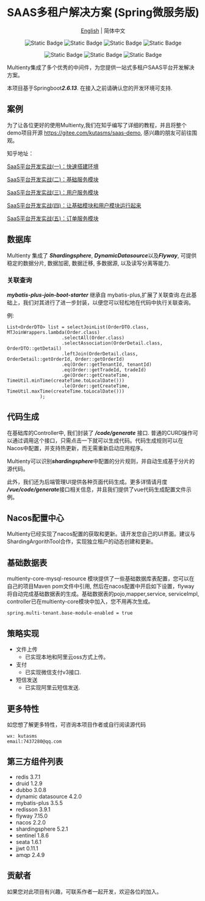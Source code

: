
<div align="center">

# SAAS多租户解决方案 (Spring微服务版)

 [English](./README.md) | 简体中文

![Static Badge](https://img.shields.io/badge/springboot-2.6.13-blue)
![Static Badge](https://img.shields.io/badge/dubbo-3.0.8-red)
![Static Badge](https://img.shields.io/badge/nacos-2.2.0-brightgreen)
![Static Badge](https://img.shields.io/badge/seata-1.6.1-fedcba)

![Static Badge](https://img.shields.io/badge/shardingsphere-5.2.1-yellow)
![Static Badge](https://img.shields.io/badge/sentinel-1.8.6-8A2BE2)
![Static Badge](https://img.shields.io/badge/mybatis_plus-3.5.5-blue)

</div>

Multienty集成了多个优秀的中间件，为您提供一站式多租户SAAS平台开发解决方案。

本项目基于Springboot***2.6.13***. 在接入之前请确认您的开发环境可支持.

## 案例
为了让各位更好的使用Multienty,我们在知乎编写了详细的教程，并且将整个demo项目开源
https://gitee.com/kutasms/saas-demo, 感兴趣的朋友可前往围观。

知乎地址：

[SaaS平台开发实战(一)：快速搭建环境](https://zhuanlan.zhihu.com/p/683628573)

[SaaS平台开发实战(二)：基础服务模块](https://zhuanlan.zhihu.com/p/683660274)

[SaaS平台开发实战(三)：用户服务模块](https://zhuanlan.zhihu.com/p/683753657)

[SaaS平台开发实战(四)：让基础模块和用户模块运行起来](https://zhuanlan.zhihu.com/p/683760795)

[SaaS平台开发实战(五)：订单服务模块](https://zhuanlan.zhihu.com/p/683873298)

## 数据库

Multienty 集成了 ***Shardingsphere***, ***DynamicDatasource***以及***Flyway***, 可提供稳定的数据分片, 数据加密, 数据迁移, 多数据源, 以及读写分离等能力.

### 关联查询

***mybatis-plus-join-boot-starter*** 继承自 mybatis-plus,扩展了关联查询.在此基础上，我们对其进行了进一步封装，以便您可以轻松地在代码中执行关联查询。

例:
```
List<OrderDTO> list = selectJoinList(OrderDTO.class, MTJoinWrappers.lambda(Order.class)
                    .selectAll(Order.class)
                    .selectAssociation(OrderDetail.class, OrderDTO::getDetail)
                    .leftJoin(OrderDetail.class, OrderDetail::getOrderId, Order::getOrderId)
                    .eq(Order::getTenantId, tenantId)
                    .eq(Order::getTradeId, tradeId)
                    .ge(Order::getCreateTime, TimeUtil.minTime(createTime.toLocalDate()))
                    .le(Order::getCreateTime, TimeUtil.maxTime(createTime.toLocalDate()))
            );
```

## 代码生成
在基础库的Controller中, 我们封装了 ***/code/generate*** 接口. 普通的CURD操作可以通过调用这个接口，只需点击一下就可以生成代码。代码生成规则可以在Nacos中配置，并支持热更新，而无需重新启动应用程序。

Multienty可以识别***shardingsphere***中配置的分片规则，并自动生成基于分片的源代码。

此外，我们还为后端管理UI提供各种页面代码生成。更多详情请月度 ***/vue/code/generate***接口相关信息，并且我们提供了vue代码生成配置文件示例。



## Nacos配置中心

Multienty已经实现了nacos配置的获取和更新。请开发您自己的UI界面。建议与ShardingArgorithTool合作，实现独立租户的动态创建和更新。

## 基础数据表
multienty-core-mysql-resource 模块提供了一些基础数据库表配置，您可以在自己的项目Maven pom文件中引用, 然后在nacos配置中开启如下设置，flyway将自动完成基础数据表的生成。基础数据表的pojo,mapper,service, serviceImpl, controller已在multienty-core模块中加入，您不用再次生成。
```
spring.multi-tenant.base-module-enabled = true
```
## 策略实现
- 文件上传
    - 已实现本地和阿里云oss方式上传。
- 支付
    - 已实现微信支付v3接口.
- 短信发送
    - 已实现阿里云短信发送.

## 更多特性
如您想了解更多特性，可咨询本项目作者或自行阅读源代码
```
wx: kutasms
email:7437280@qq.com
```

## 第三方组件列表
- redis 3.7.1
- druid 1.2.9
- dubbo 3.0.8
- dynamic datasource 4.2.0
- mybatis-plus 3.5.5
- redisson 3.9.1
- flyway 7.15.0
- nacos 2.2.0
- shardingsphere 5.2.1
- sentinel 1.8.6
- seata 1.6.1
- jjwt 0.11.1
- amqp 2.4.9


## 贡献者

如果您对此项目有兴趣，可联系作者一起开发，欢迎各位的加入。